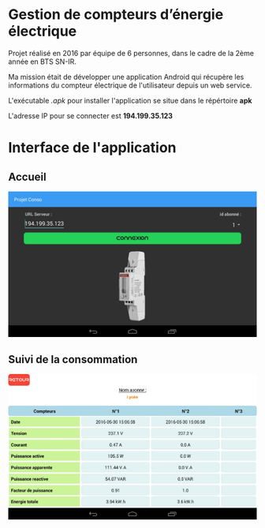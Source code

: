 # Gestion de compteurs d’énergie électrique

Projet réalisé en 2016 par équipe de 6 personnes, dans le cadre de la 2ème année en BTS SN-IR.

Ma mission était de développer une application Android qui récupère les informations du compteur électrique de l'utilisateur depuis un web service.

L'exécutable *.apk* pour installer l'application se situe dans le répértoire **apk**

L'adresse IP pour se connecter est **194.199.35.123**

# Interface de l'application

## Accueil

![accueil](img/img1.jpg)

## Suivi de la consommation

![consommation](img/img2.jpg)